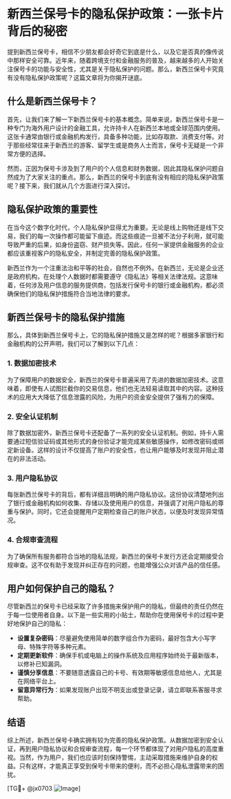 # 新西兰保号卡的隐私保护政策：一张卡片背后的秘密

提到新西兰保号卡，相信不少朋友都会好奇它到底是什么，以及它是否真的像传说中那样安全可靠。近年来，随着跨境支付和金融服务的普及，越来越多的人开始关注保号卡的功能与安全性，尤其是关于隐私保护的问题。那么，新西兰保号卡究竟有没有隐私保护政策呢？这篇文章将为你揭开谜底。

## 什么是新西兰保号卡？

首先，让我们来了解一下新西兰保号卡的基本概念。简单来说，新西兰保号卡是一种专门为海外用户设计的金融工具，允许持卡人在新西兰本地或全球范围内使用。这张卡通常由银行或金融机构发行，具备多种功能，比如存取款、消费支付等。对于那些经常往来于新西兰的游客、留学生或是商务人士而言，保号卡无疑是一个非常方便的选择。

然而，正因为保号卡涉及到了用户的个人信息和财务数据，因此其隐私保护问题自然成为了大家关注的重点。那么，新西兰的保号卡到底有没有相应的隐私保护政策呢？接下来，我们就从几个方面进行深入探讨。

## 隐私保护政策的重要性

在当今这个数字化时代，个人隐私保护显得尤为重要。无论是线上购物还是线下交易，我们的每一次操作都可能留下痕迹。而这些痕迹一旦被不法分子利用，就可能导致严重的后果，如身份盗窃、财产损失等。因此，任何一家提供金融服务的企业都应该重视客户的隐私安全，并制定完善的隐私保护政策。

新西兰作为一个注重法治和平等的社会，自然也不例外。在新西兰，无论是企业还是政府机构，在处理个人数据时都需要遵守《隐私法》等相关法律法规。这意味着，任何涉及用户信息的服务提供商，包括发行保号卡的银行或金融机构，都必须确保他们的隐私保护措施符合当地法律的要求。

## 新西兰保号卡的隐私保护措施

那么，具体到新西兰保号卡上，它的隐私保护措施又是怎样的呢？根据多家银行和金融机构的公开声明，我们可以了解到以下几点：

### 1. 数据加密技术
为了保障用户的数据安全，新西兰的保号卡普遍采用了先进的数据加密技术。这意味着，即使有人试图拦截你的交易信息，他们也无法轻易读取其中的内容。这种技术的应用大大降低了信息泄露的风险，为用户的资金安全提供了强有力的保障。

### 2. 安全认证机制
除了数据加密外，新西兰保号卡还配备了一系列的安全认证机制。例如，持卡人需要通过短信验证码或其他形式的身份验证才能完成某些敏感操作，如修改密码或绑定新设备。这样的设计不仅提高了账户的安全性，也让用户能够及时发现并阻止潜在的非法活动。

### 3. 用户隐私协议
每张新西兰保号卡的背后，都有详细且明确的用户隐私协议。这份协议清楚地列出了银行或金融机构如何收集、存储以及使用用户的信息，并强调了对用户隐私的尊重与保护。同时，它还会提醒用户定期检查自己的账户状态，以便及时发现异常情况。

### 4. 合规审查流程
为了确保所有服务都符合当地的隐私法规，新西兰的保号卡发行方还会定期接受合规审查。这不仅有助于发现并纠正存在的问题，也能增强公众对该产品的信任感。

## 用户如何保护自己的隐私？

尽管新西兰的保号卡已经采取了许多措施来保护用户的隐私，但最终的责任仍然在于每一位使用者自身。以下是一些实用的小贴士，帮助你在使用保号卡的过程中更好地保护自己的隐私：

- **设置复杂密码**：尽量避免使用简单的数字组合作为密码，最好包含大小写字母、特殊字符等多种元素。
- **定期更新软件**：确保手机或电脑上的操作系统及应用程序始终处于最新版本，以修补已知漏洞。
- **谨慎分享信息**：不要随意透露自己的卡号、有效期等敏感信息给他人，尤其是在网络平台上。
- **留意异常行为**：如果发现账户出现不明支出或登录记录，请立即联系客服寻求帮助。

## 结语

综上所述，新西兰保号卡确实拥有较为完善的隐私保护政策。从数据加密到安全认证，再到用户隐私协议和合规审查流程，每一个环节都体现了对用户隐私的高度重视。当然，作为用户，我们也应该时刻保持警惕，主动采取措施来维护自身的权益。只有这样，才能真正享受到保号卡带来的便利，而不必担心隐私泄露带来的困扰。

[TG💪+ @jx0703 ![Image](https://github.com/user-attachments/assets/dbca1d08-cadb-493c-b0ec-ad6f7a83f270)]